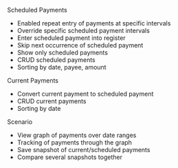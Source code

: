Scheduled Payments

  * Enabled repeat entry of payments at specific intervals
  * Override specific scheduled payment intervals
  * Enter scheduled payment into register
  * Skip next occurrence of scheduled payment
  * Show only scheduled payments
  * CRUD scheduled payments
  * Sorting by date, payee, amount

Current Payments

  * Convert current payment to scheduled payment
  * CRUD current payments
  * Sorting by date

Scenario

  * View graph of payments over date ranges
  * Tracking of payments through the graph
  * Save snapshot of current/scheduled payments
  * Compare several snapshots together